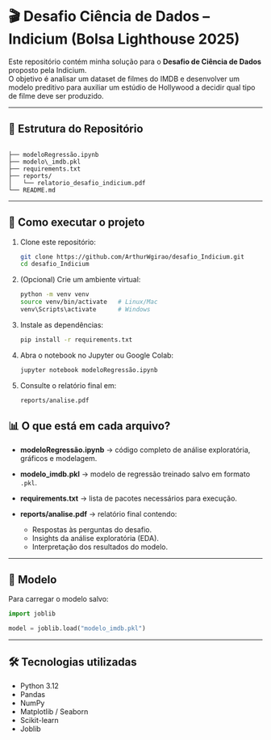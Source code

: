 # 🎬 Desafio Ciência de Dados – Indicium (Bolsa Lighthouse 2025)

Este repositório contém minha solução para o **Desafio de Ciência de Dados** proposto pela Indicium.  
O objetivo é analisar um dataset de filmes do IMDB e desenvolver um modelo preditivo para auxiliar um estúdio de Hollywood a decidir qual tipo de filme deve ser produzido.

---

## 📂 Estrutura do Repositório

```

├── modeloRegressão.ipynb   
├── modelo\_imdb.pkl         
├── requirements.txt        
├── reports/
│   └── relatorio_desafio_indicium.pdf         
└── README.md               

````

---

## 🚀 Como executar o projeto

1. Clone este repositório:
   ```bash
   git clone https://github.com/ArthurWgirao/desafio_Indicium.git
   cd desafio_Indicium


2. (Opcional) Crie um ambiente virtual:

   ```bash
   python -m venv venv
   source venv/bin/activate   # Linux/Mac
   venv\Scripts\activate      # Windows
   ```

3. Instale as dependências:

   ```bash
   pip install -r requirements.txt
   ```

4. Abra o notebook no Jupyter ou Google Colab:

   ```bash
   jupyter notebook modeloRegressão.ipynb
   ```

5. Consulte o relatório final em:

   ```
   reports/analise.pdf
   ```


## 📊 O que está em cada arquivo?

* **modeloRegressão.ipynb** → código completo de análise exploratória, gráficos e modelagem.
* **modelo\_imdb.pkl** → modelo de regressão treinado salvo em formato `.pkl`.
* **requirements.txt** → lista de pacotes necessários para execução.
* **reports/analise.pdf** → relatório final contendo:

  * Respostas às perguntas do desafio.
  * Insights da análise exploratória (EDA).
  * Interpretação dos resultados do modelo.

---

## 💾 Modelo

Para carregar o modelo salvo:

```python
import joblib

model = joblib.load("modelo_imdb.pkl")
```

---

## 🛠️ Tecnologias utilizadas

* Python 3.12
* Pandas
* NumPy
* Matplotlib / Seaborn
* Scikit-learn
* Joblib
